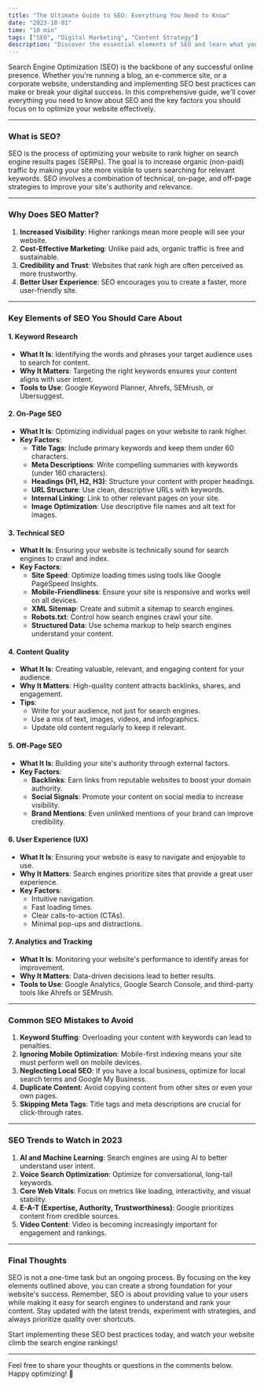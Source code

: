 ```yaml
---
title: "The Ultimate Guide to SEO: Everything You Need to Know"
date: "2023-10-01"
time: "10 min"
tags: ["SEO", "Digital Marketing", "Content Strategy"]
description: "Discover the essential elements of SEO and learn what you should care about to improve your website's search engine rankings."
---
```

Search Engine Optimization (SEO) is the backbone of any successful online presence. Whether you're running a blog, an e-commerce site, or a corporate website, understanding and implementing SEO best practices can make or break your digital success. In this comprehensive guide, we'll cover everything you need to know about SEO and the key factors you should focus on to optimize your website effectively.

---

### **What is SEO?**

SEO is the process of optimizing your website to rank higher on search engine results pages (SERPs). The goal is to increase organic (non-paid) traffic by making your site more visible to users searching for relevant keywords. SEO involves a combination of technical, on-page, and off-page strategies to improve your site's authority and relevance.

---

### **Why Does SEO Matter?**

1. **Increased Visibility**: Higher rankings mean more people will see your website.
2. **Cost-Effective Marketing**: Unlike paid ads, organic traffic is free and sustainable.
3. **Credibility and Trust**: Websites that rank high are often perceived as more trustworthy.
4. **Better User Experience**: SEO encourages you to create a faster, more user-friendly site.

---

### **Key Elements of SEO You Should Care About**

#### 1. **Keyword Research**
   - **What It Is**: Identifying the words and phrases your target audience uses to search for content.
   - **Why It Matters**: Targeting the right keywords ensures your content aligns with user intent.
   - **Tools to Use**: Google Keyword Planner, Ahrefs, SEMrush, or Ubersuggest.

#### 2. **On-Page SEO**
   - **What It Is**: Optimizing individual pages on your website to rank higher.
   - **Key Factors**:
     - **Title Tags**: Include primary keywords and keep them under 60 characters.
     - **Meta Descriptions**: Write compelling summaries with keywords (under 160 characters).
     - **Headings (H1, H2, H3)**: Structure your content with proper headings.
     - **URL Structure**: Use clean, descriptive URLs with keywords.
     - **Internal Linking**: Link to other relevant pages on your site.
     - **Image Optimization**: Use descriptive file names and alt text for images.

#### 3. **Technical SEO**
   - **What It Is**: Ensuring your website is technically sound for search engines to crawl and index.
   - **Key Factors**:
     - **Site Speed**: Optimize loading times using tools like Google PageSpeed Insights.
     - **Mobile-Friendliness**: Ensure your site is responsive and works well on all devices.
     - **XML Sitemap**: Create and submit a sitemap to search engines.
     - **Robots.txt**: Control how search engines crawl your site.
     - **Structured Data**: Use schema markup to help search engines understand your content.

#### 4. **Content Quality**
   - **What It Is**: Creating valuable, relevant, and engaging content for your audience.
   - **Why It Matters**: High-quality content attracts backlinks, shares, and engagement.
   - **Tips**:
     - Write for your audience, not just for search engines.
     - Use a mix of text, images, videos, and infographics.
     - Update old content regularly to keep it relevant.

#### 5. **Off-Page SEO**
   - **What It Is**: Building your site's authority through external factors.
   - **Key Factors**:
     - **Backlinks**: Earn links from reputable websites to boost your domain authority.
     - **Social Signals**: Promote your content on social media to increase visibility.
     - **Brand Mentions**: Even unlinked mentions of your brand can improve credibility.

#### 6. **User Experience (UX)**
   - **What It Is**: Ensuring your website is easy to navigate and enjoyable to use.
   - **Why It Matters**: Search engines prioritize sites that provide a great user experience.
   - **Key Factors**:
     - Intuitive navigation.
     - Fast loading times.
     - Clear calls-to-action (CTAs).
     - Minimal pop-ups and distractions.

#### 7. **Analytics and Tracking**
   - **What It Is**: Monitoring your website's performance to identify areas for improvement.
   - **Why It Matters**: Data-driven decisions lead to better results.
   - **Tools to Use**: Google Analytics, Google Search Console, and third-party tools like Ahrefs or SEMrush.

---

### **Common SEO Mistakes to Avoid**

1. **Keyword Stuffing**: Overloading your content with keywords can lead to penalties.
2. **Ignoring Mobile Optimization**: Mobile-first indexing means your site must perform well on mobile devices.
3. **Neglecting Local SEO**: If you have a local business, optimize for local search terms and Google My Business.
4. **Duplicate Content**: Avoid copying content from other sites or even your own pages.
5. **Skipping Meta Tags**: Title tags and meta descriptions are crucial for click-through rates.

---

### **SEO Trends to Watch in 2023**

1. **AI and Machine Learning**: Search engines are using AI to better understand user intent.
2. **Voice Search Optimization**: Optimize for conversational, long-tail keywords.
3. **Core Web Vitals**: Focus on metrics like loading, interactivity, and visual stability.
4. **E-A-T (Expertise, Authority, Trustworthiness)**: Google prioritizes content from credible sources.
5. **Video Content**: Video is becoming increasingly important for engagement and rankings.

---

### **Final Thoughts**

SEO is not a one-time task but an ongoing process. By focusing on the key elements outlined above, you can create a strong foundation for your website's success. Remember, SEO is about providing value to your users while making it easy for search engines to understand and rank your content. Stay updated with the latest trends, experiment with strategies, and always prioritize quality over shortcuts.

Start implementing these SEO best practices today, and watch your website climb the search engine rankings!

---

Feel free to share your thoughts or questions in the comments below. Happy optimizing! 🚀
